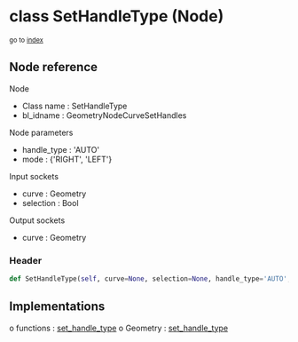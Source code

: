 # class SetHandleType (Node)

<sub>go to [index](/docs/index.md)</sub>

## Node reference

Node
 - Class name : SetHandleType
 - bl_idname : GeometryNodeCurveSetHandles

Node parameters
 - handle_type : 'AUTO'
 - mode : {'RIGHT', 'LEFT'}

Input sockets
 - curve : Geometry
 - selection : Bool

Output sockets
 - curve : Geometry

### Header

``` python
def SetHandleType(self, curve=None, selection=None, handle_type='AUTO', mode={'RIGHT', 'LEFT'}, node_label=None, node_color=None):
```

## Implementations

o functions : [set_handle_type](/docs/GeoNodes_classes/set_handle_type.md)
o Geometry : [set_handle_type](#set_handle_type) 

